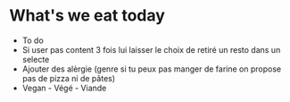 # What's we eat today

- To do
- Si user pas content 3 fois lui laisser le choix de retiré un resto dans un selecte 
- Ajouter des alèrgie (genre si tu peux pas manger de farine on propose pas de pizza ni de pâtes)
- Vegan - Végé - Viande
